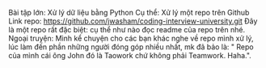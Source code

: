 Bài tập lớn: Xử lý dữ liệu bằng Python
Cụ thể: Xử lý một repo trên Github
Link repo: https://github.com/jwasham/coding-interview-university.git
Đây là một repo rất đặc biệt: cụ thể như nào đọc readme của repo trên nhé.
Ngoại truyện: Mình kể chuyện cho các bạn khác nghe về repo mình xử lý,
lúc làm đến phần những người đóng góp nhiều nhất,
mk đã bảo là: " Repo của mình cái ông John đó là Taowork chứ không phải Teamwork. Haha.".
